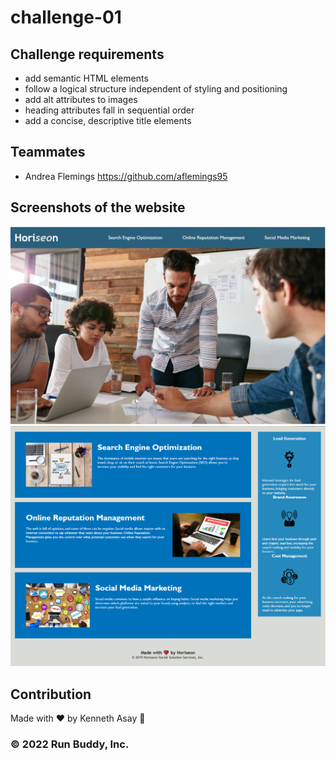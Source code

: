 # challenge-01

## Challenge requirements
* add semantic HTML elements
* follow a logical structure independent of styling and positioning 
* add alt attributes to images
* heading attributes fall in sequential order
* add a concise, descriptive title elements

## Teammates
* Andrea Flemings https://github.com/aflemings95 

## Screenshots of the website

![Horiseon](hori.png)
![Horiseon](seon.png)













## Contribution
Made with ❤️ by Kenneth Asay 🏃

###  &copy; 2022 Run Buddy, Inc.
